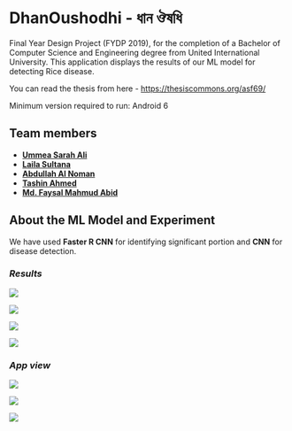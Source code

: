 # DhanOushodhi - ধান ঔষধি
Final Year Design Project (FYDP 2019), for the completion of a Bachelor of Computer Science and Engineering degree from United International University. This application displays the results of our ML model for detecting Rice disease.

You can read the thesis from here - https://thesiscommons.org/asf69/

Minimum version required to run: Android 6


## Team members

* **[Ummea Sarah Ali](linkedin.com/in/sarah-twinkle-53520b191)**
* **[Laila Sultana](https://www.linkedin.com/in/laila-sultana-1915a9197/)**
* **[Abdullah Al Noman]()**
* **[Tashin Ahmed](https://tashinahmed.github.io/)**
* **[Md. Faysal Mahmud Abid](https://fmabid.github.io/)**


## About the ML Model and Experiment
We have used **Faster R CNN** for identifying significant portion  and **CNN** for disease detection.

### *Results*

![](imgdoc/img1.png)

![](imgdoc/img2.png)

![](imgdoc/img3.png)

![](imgdoc/img4.png)


### *App view*

[](imgdoc/img5.png)

![](imgdoc/img6.png)

![](imgdoc/img7.png)

![](imgdoc/img8.png)
